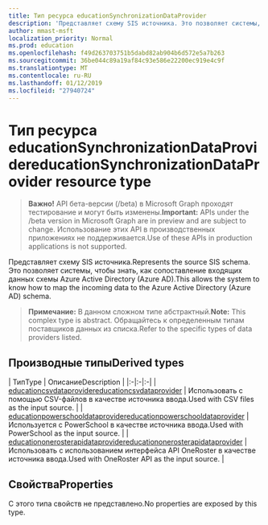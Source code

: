 ```yaml
---
title: Тип ресурса educationSynchronizationDataProvider
description: 'Представляет схему SIS источника. Это позволяет системы, чтобы знать, как сопоставление входящих данных схемы Azure Active Directory (Azure AD). '
author: mmast-msft
localization_priority: Normal
ms.prod: education
ms.openlocfilehash: f49d263703751b5dabd82ab904b6d572e5a7b263
ms.sourcegitcommit: 36be044c89a19af84c93e586e22200ec919e4c9f
ms.translationtype: MT
ms.contentlocale: ru-RU
ms.lasthandoff: 01/12/2019
ms.locfileid: "27940724"
---
```

# <a name="educationsynchronizationdataprovider-resource-type"></a><span data-ttu-id="6d6fc-104">Тип ресурса educationSynchronizationDataProvider</span><span class="sxs-lookup"><span data-stu-id="6d6fc-104">educationSynchronizationDataProvider resource type</span></span>

> <span data-ttu-id="6d6fc-105">**Важно!** API бета-версии (/beta) в Microsoft Graph проходят тестирование и могут быть изменены.</span><span class="sxs-lookup"><span data-stu-id="6d6fc-105">**Important:** APIs under the /beta version in Microsoft Graph are in preview and are subject to change.</span></span> <span data-ttu-id="6d6fc-106">Использование этих API в производственных приложениях не поддерживается.</span><span class="sxs-lookup"><span data-stu-id="6d6fc-106">Use of these APIs in production applications is not supported.</span></span>

<span data-ttu-id="6d6fc-107">Представляет схему SIS источника.</span><span class="sxs-lookup"><span data-stu-id="6d6fc-107">Represents the source SIS schema.</span></span> <span data-ttu-id="6d6fc-108">Это позволяет системы, чтобы знать, как сопоставление входящих данных схемы Azure Active Directory (Azure AD).</span><span class="sxs-lookup"><span data-stu-id="6d6fc-108">This allows the system to know how to map the incoming data to the Azure Active Directory (Azure AD) schema.</span></span> 

> <span data-ttu-id="6d6fc-109">**Примечание:** В данном сложном типе абстрактный.</span><span class="sxs-lookup"><span data-stu-id="6d6fc-109">**Note:** This complex type is abstract.</span></span> <span data-ttu-id="6d6fc-110">Обращайтесь к определенным типам поставщиков данных из списка.</span><span class="sxs-lookup"><span data-stu-id="6d6fc-110">Refer to the specific types of data providers listed.</span></span>

## <a name="derived-types"></a><span data-ttu-id="6d6fc-111">Производные типы</span><span class="sxs-lookup"><span data-stu-id="6d6fc-111">Derived types</span></span>
| <span data-ttu-id="6d6fc-112">Тип</span><span class="sxs-lookup"><span data-stu-id="6d6fc-112">Type</span></span> | <span data-ttu-id="6d6fc-113">Описание</span><span class="sxs-lookup"><span data-stu-id="6d6fc-113">Description</span></span> | 
|:-|:-|:-|
| [<span data-ttu-id="6d6fc-114">educationcsvdataprovider</span><span class="sxs-lookup"><span data-stu-id="6d6fc-114">educationcsvdataprovider</span></span>](educationcsvdataprovider.md) | <span data-ttu-id="6d6fc-115">Использовать с помощью CSV-файлов в качестве источника ввода.</span><span class="sxs-lookup"><span data-stu-id="6d6fc-115">Used with CSV files as the input source.</span></span> |
| [<span data-ttu-id="6d6fc-116">educationpowerschooldataprovider</span><span class="sxs-lookup"><span data-stu-id="6d6fc-116">educationpowerschooldataprovider</span></span>](educationpowerschooldataprovider.md) | <span data-ttu-id="6d6fc-117">Используется с PowerSchool в качестве источника ввода.</span><span class="sxs-lookup"><span data-stu-id="6d6fc-117">Used with PowerSchool as the input source.</span></span> |
| [<span data-ttu-id="6d6fc-118">educationonerosterapidataprovider</span><span class="sxs-lookup"><span data-stu-id="6d6fc-118">educationonerosterapidataprovider</span></span>](educationonerosterapidataprovider.md) | <span data-ttu-id="6d6fc-119">Использовать с использованием интерфейса API OneRoster в качестве источника ввода.</span><span class="sxs-lookup"><span data-stu-id="6d6fc-119">Used with OneRoster API as the input source.</span></span> |

## <a name="properties"></a><span data-ttu-id="6d6fc-120">Свойства</span><span class="sxs-lookup"><span data-stu-id="6d6fc-120">Properties</span></span>

<span data-ttu-id="6d6fc-121">С этого типа свойств не представлено.</span><span class="sxs-lookup"><span data-stu-id="6d6fc-121">No properties are exposed by this type.</span></span>
